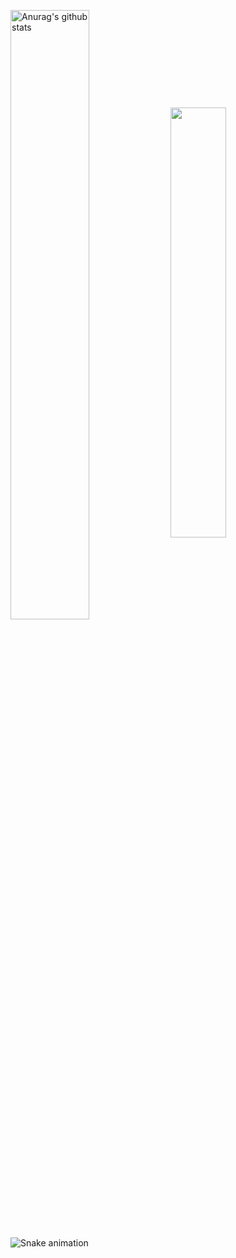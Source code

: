 <a href="https://github.com/1337encrypted?tab=repositories"><img align="center" src="https://github-readme-stats.vercel.app/api?username=1337encrypted&show_icons=true&include_all_commits=true&theme=onedark&hide_border=true" alt="Anurag's github stats" width="50%" height="50%" /></a>
<a href="https://github.com/1337encrypted?tab=repositories"><img align="center" src="https://github-readme-stats.vercel.app/api/top-langs/?username=1337encrypted&layout=compact&theme=onedark&hide_border=true" width="42%" height="42%" /></a>

![Snake animation](https://github.com/thepiyushmalhotra/thepiyushmalhotra/blob/output/github-contribution-grid-snake.svg)
